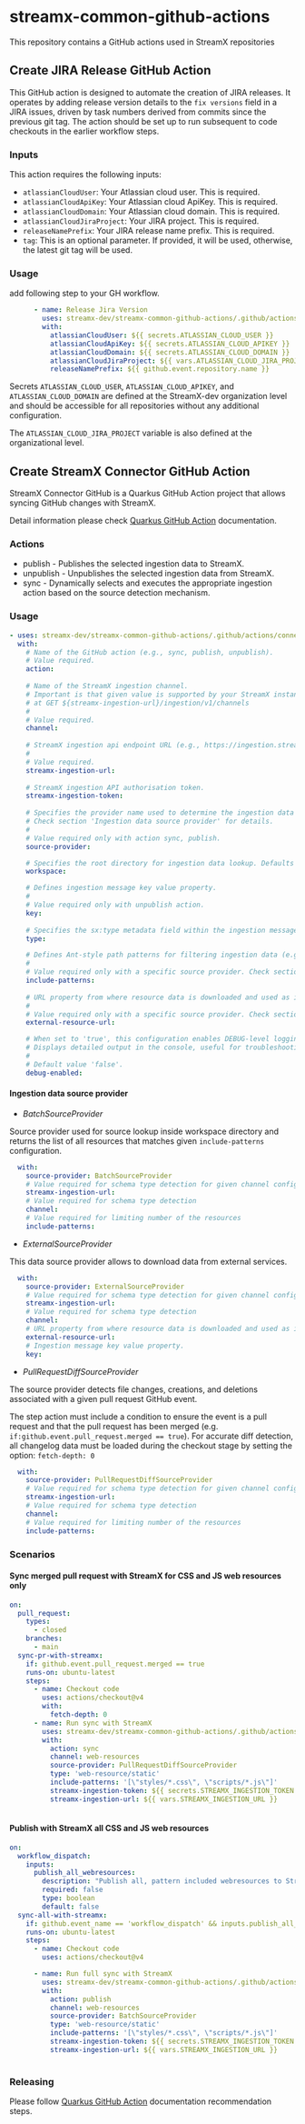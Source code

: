 # streamx-common-github-actions

This repository contains a GitHub actions used in StreamX repositories

## Create JIRA Release GitHub Action


This GitHub action is designed to automate the creation of JIRA releases. 
It operates by adding release version details to the `fix versions` field in a JIRA issues, 
driven by task numbers derived from commits since the previous git tag. 
The action should be set up to run subsequent to code checkouts in the earlier workflow steps.

### Inputs

This action requires the following inputs:

* `atlassianCloudUser`: Your Atlassian cloud user. This is required.
* `atlassianCloudApiKey`: Your Atlassian cloud ApiKey. This is required.
* `atlassianCloudDomain`: Your Atlassian cloud domain. This is required.
* `atlassianCloudJiraProject`: Your JIRA project. This is required.
* `releaseNamePrefix`: Your JIRA release name prefix. This is required.
* `tag`: This is an optional parameter. If provided, it will be used, otherwise, the latest git tag will be used.

### Usage

add following step to your GH workflow.

```yaml
      - name: Release Jira Version
        uses: streamx-dev/streamx-common-github-actions/.github/actions/jira-release@main
        with:
          atlassianCloudUser: ${{ secrets.ATLASSIAN_CLOUD_USER }}
          atlassianCloudApiKey: ${{ secrets.ATLASSIAN_CLOUD_APIKEY }}
          atlassianCloudDomain: ${{ secrets.ATLASSIAN_CLOUD_DOMAIN }}
          atlassianCloudJiraProject: ${{ vars.ATLASSIAN_CLOUD_JIRA_PROJECT }}
          releaseNamePrefix: ${{ github.event.repository.name }}
```

Secrets `ATLASSIAN_CLOUD_USER`, `ATLASSIAN_CLOUD_APIKEY`, and `ATLASSIAN_CLOUD_DOMAIN` are defined at the StreamX-dev organization level 
and should be accessible for all repositories without any additional configuration.

The `ATLASSIAN_CLOUD_JIRA_PROJECT` variable is also defined at the organizational level. 


## Create StreamX Connector GitHub Action

StreamX Connector GitHub is a Quarkus GitHub Action project that allows syncing GitHub
changes with StreamX.

Detail information please check [Quarkus GitHub Action](https://docs.quarkiverse.io/quarkus-github-action/dev/index.html) documentation.

### Actions
* publish - Publishes the selected ingestion data to StreamX.
* unpublish - Unpublishes the selected ingestion data from StreamX.
* sync - Dynamically selects and executes the appropriate ingestion action based on the source detection mechanism.

### Usage
```yaml
- uses: streamx-dev/streamx-common-github-actions/.github/actions/connector-github@v1
  with:
    # Name of the GitHub action (e.g., sync, publish, unpublish).
    # Value required.
    action:
      
    # Name of the StreamX ingestion channel. 
    # Important is that given value is supported by your StreamX instance. For validation check 
    # at GET ${streamx-ingestion-url}/ingestion/v1/channels
    #
    # Value required.
    channel:
      
    # StreamX ingestion api endpoint URL (e.g., https://ingestion.streamx.dev).
    #
    # Value required.
    streamx-ingestion-url:
      
    # StreamX ingestion API authorisation token.
    streamx-ingestion-token:
      
    # Specifies the provider name used to determine the ingestion data source.
    # Check section 'Ingestion data source provider' for details.
    #
    # Value required only with action sync, publish.
    source-provider:

    # Specifies the root directory for ingestion data lookup. Defaults to github.workspace.
    workspace:

    # Defines ingestion message key value property.
    #
    # Value required only with unpublish action.
    key:
      
    # Specifies the sx:type metadata field within the ingestion message properties.
    type:

    # Defines Ant-style path patterns for filtering ingestion data (e.g., styles/*.css, scripts/*.js).
    #
    # Value required only with a specific source provider. Check section 'Ingestion data source provider' for details.
    include-patterns:
      
    # URL property from where resource data is downloaded and used as ingestion data.
    #
    # Value required only with a specific source provider. Check section 'Ingestion data source provider' for details.
    external-resource-url:

    # When set to 'true', this configuration enables DEBUG-level logging during JBang execution.
    # Displays detailed output in the console, useful for troubleshooting and diagnostics.
    #
    # Default value 'false'.
    debug-enabled:
```

#### Ingestion data source provider

* *BatchSourceProvider*

Source provider used for source lookup inside workspace directory and returns the list of all resources
that matches given `include-patterns` configuration.

```yaml
  with:
    source-provider: BatchSourceProvider
    # Value required for schema type detection for given channel configuration
    streamx-ingestion-url:
    # Value required for schema type detection 
    channel: 
    # Value required for limiting number of the resources
    include-patterns:
```

* *ExternalSourceProvider*

This data source provider allows to download data from external services.

```yaml
  with:
    source-provider: ExternalSourceProvider
    # Value required for schema type detection for given channel configuration
    streamx-ingestion-url:
    # Value required for schema type detection 
    channel:
    # URL property from where resource data is downloaded and used as ingestion data.
    external-resource-url:
    # Ingestion message key value property.
    key:
```

* *PullRequestDiffSourceProvider*

The source provider detects file changes, creations, and deletions associated with a given pull request GitHub event.

The step action must include a condition to ensure the event is a pull request and that the pull request has been merged
(e.g. `if:github.event.pull_request.merged == true`).
For accurate diff detection, all changelog data must be loaded during the checkout stage by setting the option:
`fetch-depth: 0`

```yaml
  with: 
    source-provider: PullRequestDiffSourceProvider
    # Value required for schema type detection for given channel configuration
    streamx-ingestion-url:
    # Value required for schema type detection 
    channel:
    # Value required for limiting number of the resources
    include-patterns:    
```

### Scenarios

#### Sync merged pull request with StreamX for CSS and JS web resources only

```yaml
on:
  pull_request:
    types:
      - closed
    branches:
      - main
  sync-pr-with-streamx:
    if: github.event.pull_request.merged == true
    runs-on: ubuntu-latest
    steps:
      - name: Checkout code
        uses: actions/checkout@v4
        with:
          fetch-depth: 0
      - name: Run sync with StreamX
        uses: streamx-dev/streamx-common-github-actions/.github/actions/connector-github@v1
        with:
          action: sync
          channel: web-resources
          source-provider: PullRequestDiffSourceProvider
          type: 'web-resource/static'
          include-patterns: '[\"styles/*.css\", \"scripts/*.js\"]'
          streamx-ingestion-token: ${{ secrets.STREAMX_INGESTION_TOKEN }}
          streamx-ingestion-url: ${{ vars.STREAMX_INGESTION_URL }}
          
```

#### Publish with StreamX all CSS and JS web resources

```yaml
on:
  workflow_dispatch:
    inputs:
      publish_all_webresources:
        description: "Publish all, pattern included webresources to StreamX"
        required: false
        type: boolean
        default: false
  sync-all-with-streamx:
    if: github.event_name == 'workflow_dispatch' && inputs.publish_all_webresources == true
    runs-on: ubuntu-latest
    steps:
      - name: Checkout code
        uses: actions/checkout@v4

      - name: Run full sync with StreamX
        uses: streamx-dev/streamx-common-github-actions/.github/actions/connector-github@v1
        with:
          action: publish
          channel: web-resources
          source-provider: BatchSourceProvider
          type: 'web-resource/static'
          include-patterns: '[\"styles/*.css\", \"scripts/*.js\"]'
          streamx-ingestion-token: ${{ secrets.STREAMX_INGESTION_TOKEN }}
          streamx-ingestion-url: ${{ vars.STREAMX_INGESTION_URL }}        
          
```

### Releasing

Please follow [Quarkus GitHub Action](https://docs.quarkiverse.io/quarkus-github-action/dev/push-to-production.html) documentation recommendation steps.